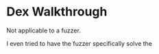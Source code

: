 # Dex Walkthrough
Not applicable to a fuzzer.

I even tried to have the fuzzer specifically solve the 

